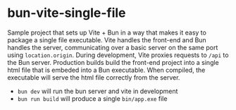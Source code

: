 # bun-vite-single-file

Sample project that sets up Vite + Bun in a way that makes it easy to package a single file executable. Vite handles the front-end and Bun handles the server, communicating over a basic server on the same port using `location.origin`. During development, Vite proxies requests to `/api` to the Bun server. Production builds build the front-end project into a single html file that is embeded into a Bun executable. When compiled, the executable will serve the html file correctly from the server.

- `bun dev` will run the bun server and vite in development
- `bun run build` will produce a single `bin/app.exe` file